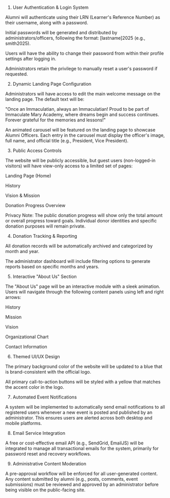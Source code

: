 1. User Authentication & Login System

Alumni will authenticate using their LRN (Learner's Reference Number) as their username, along with a password.

Initial passwords will be generated and distributed by administrators/officers, following the format: [lastname]2025 (e.g., smith2025).

Users will have the ability to change their password from within their profile settings after logging in.

Administrators retain the privilege to manually reset a user's password if requested.

2. Dynamic Landing Page Configuration

Administrators will have access to edit the main welcome message on the landing page. The default text will be:

"Once an Immaculatian, always an Immaculatian! Proud to be part of Immaculate Mary Academy, where dreams begin and success continues. Forever grateful for the memories and lessons!"

An animated carousel will be featured on the landing page to showcase Alumni Officers. Each entry in the carousel must display the officer's image, full name, and official title (e.g., President, Vice President).

3. Public Access Controls

The website will be publicly accessible, but guest users (non-logged-in visitors) will have view-only access to a limited set of pages:

Landing Page (Home)

History

Vision & Mission

Donation Progress Overview

Privacy Note: The public donation progress will show only the total amount or overall progress toward goals. Individual donor identities and specific donation purposes will remain private.

4. Donation Tracking & Reporting

All donation records will be automatically archived and categorized by month and year.

The administrator dashboard will include filtering options to generate reports based on specific months and years.

5. Interactive "About Us" Section

The "About Us" page will be an interactive module with a sleek animation. Users will navigate through the following content panels using left and right arrows:

History

Mission

Vision

Organizational Chart

Contact Information

6. Themed UI/UX Design

The primary background color of the website will be updated to a blue that is brand-consistent with the official logo.

All primary call-to-action buttons will be styled with a yellow that matches the accent color in the logo.

7. Automated Event Notifications

A system will be implemented to automatically send email notifications to all registered users whenever a new event is posted and published by an administrator. This ensures users are alerted across both desktop and mobile platforms.

8. Email Service Integration

A free or cost-effective email API (e.g., SendGrid, EmailJS) will be integrated to manage all transactional emails for the system, primarily for password reset and recovery workflows.

9. Administrative Content Moderation

A pre-approval workflow will be enforced for all user-generated content. Any content submitted by alumni (e.g., posts, comments, event submissions) must be reviewed and approved by an administrator before being visible on the public-facing site.